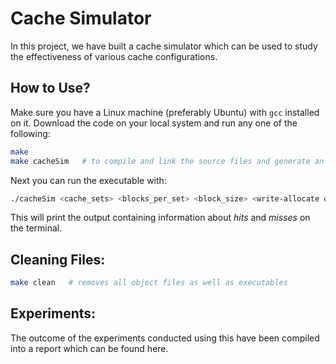 # Cache Simulator
In this project, we have built a cache simulator which can be used to study the effectiveness of various cache configurations.

## How to Use?
Make sure you have a Linux machine (preferably Ubuntu) with `gcc` installed on it. Download the code on your local system and run any one of the following: 
```bash
make
make cacheSim   # to compile and link the source files and generate an executable
```

Next you can run the executable with:
```bash
./cacheSim <cache_sets> <blocks_per_set> <block_size> <write-allocate or no-write-allocate> <write-through or write-back> <lru or fifo> < <some trace file>
```

This will print the output containing information about _hits_ and _misses_ on the terminal.

## Cleaning Files:
```bash
make clean   # removes all object files as well as executables
```
## Experiments:
The outcome of the experiments conducted using this have been compiled into a report which can be found here.
